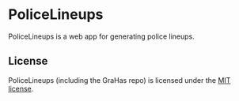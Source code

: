 # PoliceLineups

PoliceLineups is a web app for generating police lineups.

## License

PoliceLineups (including the GraHas repo) is licensed under the [MIT license](https://github.com/vabalcar/PoliceLineups/blob/master/LICENSE.txt).
